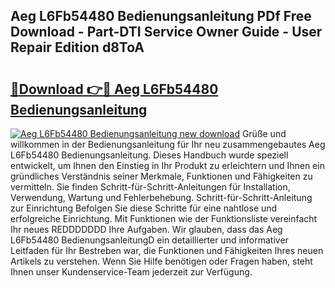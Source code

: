 ## Aeg L6Fb54480 Bedienungsanleitung PDf Free Download - Part-DTI Service Owner Guide - User Repair Edition d8ToA

# <h2><a href="http://df35ruh.blite.top/?on=Aeg+L6Fb54480+Bedienungsanleitung">🔗Download 👉🔴 Aeg L6Fb54480 Bedienungsanleitung</a></h2>

[![Aeg L6Fb54480 Bedienungsanleitung new download](https://i.imgur.com/lujVjoI.png)](http://df35ruh.blite.top/?on=Aeg+L6Fb54480+Bedienungsanleitung)
Grüße und willkommen in der Bedienungsanleitung für Ihr neu zusammengebautes Aeg L6Fb54480 Bedienungsanleitung. Dieses Handbuch wurde speziell entwickelt, um Ihnen den Einstieg in Ihr Produkt zu erleichtern und Ihnen ein gründliches Verständnis seiner Merkmale, Funktionen und Fähigkeiten zu vermitteln. Sie finden Schritt-für-Schritt-Anleitungen für Installation, Verwendung, Wartung und Fehlerbehebung. Schritt-für-Schritt-Anleitung zur Einrichtung Befolgen Sie diese Schritte für eine nahtlose und erfolgreiche Einrichtung. Mit Funktionen wie der Funktionsliste vereinfacht Ihr neues REDDDDDDD Ihre Aufgaben. Wir glauben, dass das Aeg L6Fb54480 BedienungsanleitungD ein detaillierter und informativer Leitfaden für Ihr Bestreben war, die Funktionen und Fähigkeiten Ihres neuen Artikels zu verstehen. Wenn Sie Hilfe benötigen oder Fragen haben, steht Ihnen unser Kundenservice-Team jederzeit zur Verfügung.
